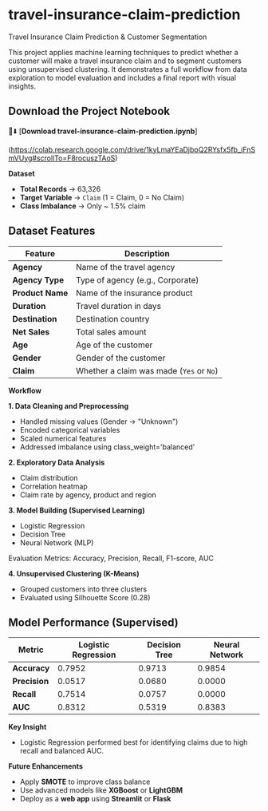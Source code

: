 # travel-insurance-claim-prediction
Travel Insurance Claim Prediction & Customer Segmentation

This project applies machine learning techniques to predict whether a customer will make a travel insurance claim and to segment customers using unsupervised clustering.
It demonstrates a full workflow from data exploration to model evaluation and includes a final report with visual insights.

## Download the Project Notebook

📂⬇️ [**Download travel-insurance-claim-prediction.ipynb**]

(https://colab.research.google.com/drive/1kyLmaYEaDjbpQ2RYsfx5fb_iFnSmVUyg#scrollTo=F8rocuszTAoS)

**Dataset**

- **Total Records** -> 63,326
- **Target Variable** -> `Claim` (1 = Claim, 0 = No Claim)
- **Class Imbalance** -> Only ~ 1.5% claim

## Dataset Features

| Feature          | Description                                |
|------------------|--------------------------------------------|
| **Agency**       | Name of the travel agency                  |
| **Agency Type**  | Type of agency (e.g., Corporate)           |
| **Product Name** | Name of the insurance product              |
| **Duration**     | Travel duration in days                    |
| **Destination**  | Destination country                        |
| **Net Sales**    | Total sales amount                         |
| **Age**          | Age of the customer                        |
| **Gender**       | Gender of the customer                     |
| **Claim**        | Whether a claim was made (`Yes` or `No`)   |

**Workflow**

**1. Data Cleaning and Preprocessing**
- Handled missing values (Gender → "Unknown")
- Encoded categorical variables
- Scaled numerical features
- Addressed imbalance using class_weight='balanced'

**2. Exploratory Data Analysis**
- Claim distribution
- Correlation heatmap
- Claim rate by agency, product and region

**3. Model Building (Supervised Learning)**
- Logistic Regression
- Decision Tree
- Neural Network (MLP)

Evaluation Metrics: Accuracy, Precision, Recall, F1-score, AUC

**4. Unsupervised Clustering (K-Means)**
- Grouped customers into three clusters
- Evaluated using Silhouette Score (0.28)

## Model Performance (Supervised)

| **Metric**   | **Logistic Regression**  | **Decision Tree** | **Neural Network** |
|--------------|--------------------------|-------------------|--------------------|
| **Accuracy** | 0.7952                   | 0.9713            | 0.9854             |
| **Precision**| 0.0517                   | 0.0680            | 0.0000             |
| **Recall**   | 0.7514                   | 0.0757            | 0.0000             |
| **AUC**      | 0.8312                   | 0.5319            | 0.8383             |

**Key Insight**
- Logistic Regression performed best for identifying claims due to high recall and balanced AUC.

**Future Enhancements**
- Apply **SMOTE** to improve class balance
- Use advanced models like **XGBoost** or **LightGBM**
- Deploy as a **web app** using **Streamlit** or **Flask**
